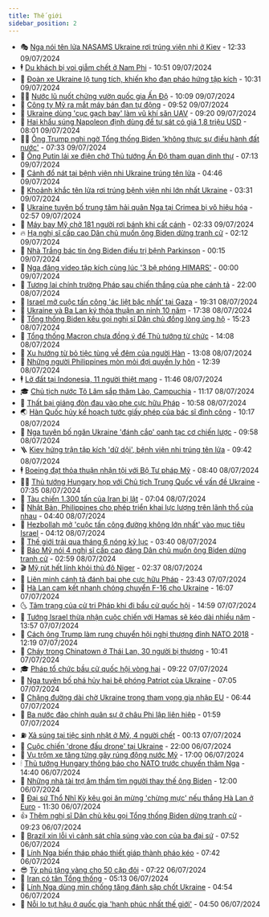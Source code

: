 ```yaml
---
title: Thế giới
sidebar_position: 2
---
```


<!-- vnexpress-the-gioi:START -->
- 🎭 [Nga nói tên lửa NASAMS Ukraine rơi trúng viện nhi ở Kiev](https://vnexpress.net/nga-noi-ten-lua-nasams-ukraine-roi-trung-vien-nhi-o-kiev-4768052.html) - 12:33 09/07/2024
- 🕴 [Du khách bị voi giẫm chết ở Nam Phi](https://vnexpress.net/du-khach-bi-voi-giam-chet-o-nam-phi-4768000.html) - 10:51 09/07/2024
- 🤭 [Đoàn xe Ukraine lộ tung tích, khiến kho đạn pháo hứng tập kích](https://vnexpress.net/doan-xe-ukraine-lo-tung-tich-khien-kho-dan-phao-hung-tap-kich-4767928.html) - 10:31 09/07/2024
- 🧑‍💻 [Nước lũ nuốt chửng vườn quốc gia Ấn Độ](https://vnexpress.net/nuoc-lu-nuot-chung-vuon-quoc-gia-an-do-4767977.html) - 10:09 09/07/2024
- 🦏 [Công ty Mỹ ra mắt máy bán đạn tự động](https://vnexpress.net/cong-ty-my-ra-mat-may-ban-dan-tu-dong-4767936.html) - 09:52 09/07/2024
- 🦒 [Ukraine dùng &#39;cục gạch bay&#39; làm vũ khí săn UAV](https://vnexpress.net/ukraine-dung-cuc-gach-bay-lam-vu-khi-san-uav-4767786.html) - 09:20 09/07/2024
- 🌈 [Hai khẩu súng Napoleon định dùng để tự sát có giá 1,8 triệu USD](https://vnexpress.net/hai-khau-sung-napoleon-dinh-dung-de-tu-sat-co-gia-1-8-trieu-usd-4767716.html) - 08:01 09/07/2024
- 🧑‍🏫 [Ông Trump nghi ngờ Tổng thống Biden &#39;không thực sự điều hành đất nước&#39;](https://vnexpress.net/ong-trump-nghi-ngo-tong-thong-biden-khong-thuc-su-dieu-hanh-dat-nuoc-4767754.html) - 07:33 09/07/2024
- 🐲 [Ông Putin lái xe điện chở Thủ tướng Ấn Độ tham quan dinh thự](https://vnexpress.net/ong-putin-lai-xe-dien-cho-thu-tuong-an-do-tham-quan-dinh-thu-4767834.html) - 07:13 09/07/2024
- 🦒 [Cảnh đổ nát tại bệnh viện nhi Ukraine trúng tên lửa](https://vnexpress.net/canh-do-nat-tai-benh-vien-nhi-ukraine-trung-ten-lua-4767740.html) - 04:46 09/07/2024
- 🐻 [Khoảnh khắc tên lửa rơi trúng bệnh viện nhi lớn nhất Ukraine](https://vnexpress.net/khoanh-khac-ten-lua-roi-trung-benh-vien-nhi-lon-nhat-ukraine-4767723.html) - 03:31 09/07/2024
- 🚀 [Ukraine tuyên bố trung tâm hải quân Nga tại Crimea bị vô hiệu hóa](https://vnexpress.net/ukraine-tuyen-bo-trung-tam-hai-quan-nga-tai-crimea-bi-vo-hieu-hoa-4767709.html) - 02:57 09/07/2024
- 🥰 [Máy bay Mỹ chở 181 người rơi bánh khi cất cánh](https://vnexpress.net/may-bay-my-cho-181-nguoi-roi-banh-khi-cat-canh-4767704.html) - 02:33 09/07/2024
- 🔥 [Hạ nghị sĩ cấp cao Dân chủ muốn ông Biden dừng tranh cử](https://vnexpress.net/ha-nghi-si-cap-cao-dan-chu-muon-ong-biden-dung-tranh-cu-4767689.html) - 02:12 09/07/2024
- 🥳 [Nhà Trắng bác tin ông Biden điều trị bệnh Parkinson](https://vnexpress.net/nha-trang-bac-tin-ong-biden-dieu-tri-benh-parkinson-4767687.html) - 00:15 09/07/2024
- 💼 [Nga đăng video tập kích cùng lúc &#39;3 bệ phóng HIMARS&#39;](https://vnexpress.net/nga-dang-video-tap-kich-cung-luc-3-be-phong-himars-4767672.html) - 00:00 09/07/2024
- 🤡 [Tương lai chính trường Pháp sau chiến thắng của phe cánh tả](https://vnexpress.net/tuong-lai-chinh-truong-phap-sau-chien-thang-cua-phe-canh-ta-4767236.html) - 22:00 08/07/2024
- 🌁 [Israel mở cuộc tấn công &#39;ác liệt bậc nhất&#39; tại Gaza](https://vnexpress.net/israel-mo-cuoc-tan-cong-ac-liet-bac-nhat-tai-gaza-4767645.html) - 19:31 08/07/2024
- 🤩 [Ukraine và Ba Lan ký thỏa thuận an ninh 10 năm](https://vnexpress.net/ukraine-va-ba-lan-ky-thoa-thuan-an-ninh-10-nam-4767655.html) - 17:38 08/07/2024
- 🎉 [Tổng thống Biden kêu gọi nghị sĩ Dân chủ đồng lòng ủng hộ](https://vnexpress.net/tong-thong-biden-keu-goi-nghi-si-dan-chu-dong-long-ung-ho-4767652.html) - 15:23 08/07/2024
- 🎉 [Tổng thống Macron chưa đồng ý để Thủ tướng từ chức](https://vnexpress.net/tong-thong-macron-chua-dong-y-de-thu-tuong-tu-chuc-4767642.html) - 14:08 08/07/2024
- 🌁 [Xu hướng từ bỏ tiệc tùng về đêm của người Hàn](https://vnexpress.net/xu-huong-tu-bo-tiec-tung-ve-dem-cua-nguoi-han-4766849.html) - 13:08 08/07/2024
- 🌊 [Những người Philippines mòn mỏi đợi quyền ly hôn](https://vnexpress.net/nhung-nguoi-philippines-mon-moi-doi-quyen-ly-hon-4767337.html) - 12:39 08/07/2024
- 🕴 [Lở đất tại Indonesia, 11 người thiệt mạng](https://vnexpress.net/lo-dat-tai-indonesia-11-nguoi-thiet-mang-4767606.html) - 11:46 08/07/2024
- 🎓 [Chủ tịch nước Tô Lâm sắp thăm Lào, Campuchia](https://vnexpress.net/chu-tich-nuoc-to-lam-sap-tham-lao-campuchia-4767612.html) - 11:17 08/07/2024
- 🦩 [Thất bại giáng đòn đau vào phe cực hữu Pháp](https://vnexpress.net/that-bai-giang-don-dau-vao-phe-cuc-huu-phap-4767325.html) - 10:58 08/07/2024
- 🌏 [Hàn Quốc hủy kế hoạch tước giấy phép của bác sĩ đình công](https://vnexpress.net/han-quoc-huy-ke-hoach-tuoc-giay-phep-cua-bac-si-dinh-cong-4767545.html) - 10:17 08/07/2024
- 🌋 [Nga tuyên bố ngăn Ukraine &#39;đánh cắp&#39; oanh tạc cơ chiến lược](https://vnexpress.net/nga-tuyen-bo-ngan-ukraine-danh-cap-oanh-tac-co-chien-luoc-4767453.html) - 09:58 08/07/2024
- 🪜 [Kiev hứng trận tập kích &#39;dữ dội&#39;, bệnh viện nhi trúng tên lửa](https://vnexpress.net/kiev-hung-tran-tap-kich-du-doi-benh-vien-nhi-trung-ten-lua-4767520.html) - 09:42 08/07/2024
- 🕴 [Boeing đạt thỏa thuận nhận tội với Bộ Tư pháp Mỹ](https://vnexpress.net/boeing-dat-thoa-thuan-nhan-toi-voi-bo-tu-phap-my-4767471.html) - 08:40 08/07/2024
- 🧑‍🏫 [Thủ tướng Hungary họp với Chủ tịch Trung Quốc về vấn đề Ukraine](https://vnexpress.net/thu-tuong-hungary-hop-voi-chu-tich-trung-quoc-ve-van-de-ukraine-4767375.html) - 07:35 08/07/2024
- 🌮 [Tàu chiến 1.300 tấn của Iran bị lật](https://vnexpress.net/tau-chien-1-300-tan-cua-iran-bi-lat-4767381.html) - 07:04 08/07/2024
- 🚦 [Nhật Bản, Philippines cho phép triển khai lực lượng trên lãnh thổ của nhau](https://vnexpress.net/nhat-ban-philippines-cho-phep-trien-khai-luc-luong-tren-lanh-tho-cua-nhau-4767339.html) - 04:40 08/07/2024
- 💫 [Hezbollah mở &#39;cuộc tấn công đường không lớn nhất&#39; vào mục tiêu Israel](https://vnexpress.net/hezbollah-mo-cuoc-tan-cong-duong-khong-lon-nhat-vao-muc-tieu-israel-4767231.html) - 04:12 08/07/2024
- 🤡 [Thế giới trải qua tháng 6 nóng kỷ lục](https://vnexpress.net/the-gioi-trai-qua-thang-6-nong-ky-luc-4767299.html) - 03:40 08/07/2024
- 🦣 [Báo Mỹ nói 4 nghị sĩ cấp cao đảng Dân chủ muốn ông Biden dừng tranh cử](https://vnexpress.net/bao-my-noi-4-nghi-si-cap-cao-dang-dan-chu-muon-ong-biden-dung-tranh-cu-4767251.html) - 02:59 08/07/2024
- 🎬 [Mỹ rút hết lính khỏi thủ đô Niger](https://vnexpress.net/my-rut-het-linh-khoi-thu-do-niger-4767260.html) - 02:37 08/07/2024
- 🎉 [Liên minh cánh tả đánh bại phe cực hữu Pháp](https://vnexpress.net/lien-minh-canh-ta-danh-bai-phe-cuc-huu-phap-4767226.html) - 23:43 07/07/2024
- 🎡 [Hà Lan cam kết nhanh chóng chuyển F-16 cho Ukraine](https://vnexpress.net/ha-lan-cam-ket-nhanh-chong-chuyen-f-16-cho-ukraine-4767202.html) - 16:07 07/07/2024
- 🌜 [Tâm trạng của cử tri Pháp khi đi bầu cử quốc hội](https://vnexpress.net/tam-trang-cua-cu-tri-phap-khi-di-bau-cu-quoc-hoi-4767189.html) - 14:59 07/07/2024
- 🎡 [Tướng Israel thừa nhận cuộc chiến với Hamas sẽ kéo dài nhiều năm](https://vnexpress.net/tuong-israel-thua-nhan-cuoc-chien-voi-hamas-se-keo-dai-nhieu-nam-4767176.html) - 13:57 07/07/2024
- 🤗 [Cách ông Trump làm rung chuyển hội nghị thượng đỉnh NATO 2018](https://vnexpress.net/cach-ong-trump-lam-rung-chuyen-hoi-nghi-thuong-dinh-nato-2018-4766378.html) - 12:19 07/07/2024
- 🦩 [Cháy trong Chinatown ở Thái Lan, 30 người bị thương](https://vnexpress.net/chay-trong-chinatown-o-thai-lan-30-nguoi-bi-thuong-4767151.html) - 10:41 07/07/2024
- 🎓 [Pháp tổ chức bầu cử quốc hội vòng hai](https://vnexpress.net/phap-to-chuc-bau-cu-quoc-hoi-vong-hai-4767122.html) - 09:22 07/07/2024
- 🌁 [Nga tuyên bố phá hủy hai bệ phóng Patriot của Ukraine](https://vnexpress.net/nga-tuyen-bo-pha-huy-hai-be-phong-patriot-cua-ukraine-4767106.html) - 07:05 07/07/2024
- 🤩 [Chặng đường dài chờ Ukraine trong tham vọng gia nhập EU](https://vnexpress.net/chang-duong-dai-cho-ukraine-trong-tham-vong-gia-nhap-eu-4762661.html) - 06:44 07/07/2024
- 👹 [Ba nước đảo chính quân sự ở châu Phi lập liên hiệp](https://vnexpress.net/ba-nuoc-dao-chinh-quan-su-o-chau-phi-lap-lien-hiep-4767024.html) - 01:59 07/07/2024
- ⛽️ [Xả súng tại tiệc sinh nhật ở Mỹ, 4 người chết](https://vnexpress.net/xa-sung-tai-tiec-sinh-nhat-o-my-4-nguoi-chet-4767019.html) - 00:13 07/07/2024
- 🚀 [Cuộc chiến &#39;drone đấu drone&#39; tại Ukraine](https://vnexpress.net/cuoc-chien-drone-dau-drone-tai-ukraine-4763850.html) - 22:00 06/07/2024
- 🎡 [Vụ trộm xe tăng từng gây rúng động nước Mỹ](https://vnexpress.net/vu-trom-xe-tang-tung-gay-rung-dong-nuoc-my-4766116.html) - 17:00 06/07/2024
- 🕯 [Thủ tướng Hungary thông báo cho NATO trước chuyến thăm Nga](https://vnexpress.net/thu-tuong-hungary-thong-bao-cho-nato-truoc-chuyen-tham-nga-4766964.html) - 14:40 06/07/2024
- 🐻 [Những nhà tài trợ âm thầm tìm người thay thế ông Biden](https://vnexpress.net/nhung-nha-tai-tro-am-tham-tim-nguoi-thay-the-ong-biden-4766778.html) - 12:00 06/07/2024
- 🚦 [Đại sứ Thổ Nhĩ Kỳ kêu gọi ăn mừng &#39;chừng mực&#39; nếu thắng Hà Lan ở Euro](https://vnexpress.net/dai-su-tho-nhi-ky-keu-goi-an-mung-chung-muc-neu-thang-ha-lan-o-euro-4766932.html) - 11:30 06/07/2024
- 👍 [Thêm nghị sĩ Dân chủ kêu gọi Tổng thống Biden dừng tranh cử](https://vnexpress.net/them-nghi-si-dan-chu-keu-goi-tong-thong-biden-dung-tranh-cu-4766895.html) - 09:23 06/07/2024
- 🚀 [Brazil xin lỗi vì cảnh sát chĩa súng vào con của ba đại sứ](https://vnexpress.net/brazil-xin-loi-vi-canh-sat-chia-sung-vao-con-cua-ba-dai-su-4766886.html) - 07:52 06/07/2024
- 🌮 [Lính Nga biến tháp pháo thiết giáp thành pháo kéo](https://vnexpress.net/linh-nga-bien-thap-phao-thiet-giap-thanh-phao-keo-4766834.html) - 07:42 06/07/2024
- 😎 [Tỷ phú tặng vàng cho 50 cặp đôi](https://vnexpress.net/ty-phu-tang-vang-cho-50-cap-doi-4766826.html) - 07:22 06/07/2024
- 🐲 [Iran có tân Tổng thống](https://vnexpress.net/iran-co-tan-tong-thong-4766859.html) - 05:13 06/07/2024
- 💫 [Lính Nga dùng mìn chống tăng đánh sập chốt Ukraine](https://vnexpress.net/linh-nga-dung-min-chong-tang-danh-sap-chot-ukraine-4766027.html) - 04:54 06/07/2024
- 👀 [Nỗi lo tụt hậu ở quốc gia &#39;hạnh phúc nhất thế giới&#39;](https://vnexpress.net/noi-lo-tut-hau-o-quoc-gia-hanh-phuc-nhat-the-gioi-4766550.html) - 04:50 06/07/2024<!-- vnexpress-the-gioi:END -->